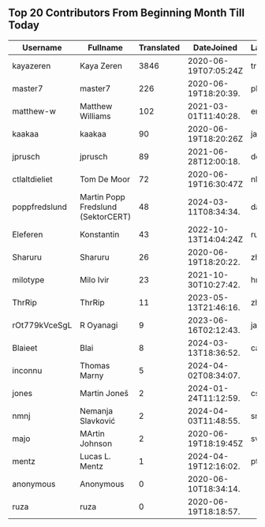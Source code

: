 ## Top 20 Contributors From Beginning Month Till Today ##
|Username|Fullname|Translated|DateJoined|Language|
|--------|--------|----------|----------|-------|
|kayazeren|Kaya Zeren|3846|2020-06-19T07:05:24Z|tr|
|master7|master7|226|2020-06-19T18:20:39.|pl|
|matthew-w|Matthew Williams|102|2021-03-01T11:40:28.|en_AU|
|kaakaa|kaakaa|90|2020-06-19T18:20:26Z|ja|
|jprusch|jprusch|89|2021-06-28T12:00:18.|de|
|ctlaltdieliet|Tom De Moor|72|2020-06-19T16:30:47Z|nl|
|poppfredslund|Martin Popp Fredslund (SektorCERT)|48|2024-03-11T08:34:34.|da|
|Eleferen|Konstantin|43|2022-10-13T14:04:24Z|ru|
|Sharuru|Sharuru|26|2020-06-19T18:20:22.|zh_Hans|
|milotype|Milo Ivir|23|2021-10-30T10:27:42.|hr|
|ThrRip|ThrRip|11|2023-05-13T21:46:16.|zh_Hans|
|rOt779kVceSgL|R Oyanagi|9|2023-06-16T02:12:43.|ja|
|Blaieet|Blai|8|2024-03-13T18:36:52.|ca|
|inconnu|Thomas Marny|5|2024-04-02T08:34:07.||
|jones|Martin Joneš|2|2024-01-24T11:12:59.|cs|
|nmnj|Nemanja Slavković|2|2024-04-03T11:48:55.|sr|
|majo|MArtin Johnson|2|2020-06-19T18:19:45Z|sv|
|mentz|Lucas L. Mentz|1|2024-04-19T12:16:02.|pt_BR|
|anonymous|Anonymous|0|2020-06-10T18:34:14.||
|ruza|ruza|0|2020-06-19T18:18:57.||
